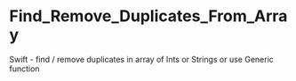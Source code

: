 # Find_Remove_Duplicates_From_Array
Swift - find / remove duplicates in array of Ints or Strings or use Generic function  


